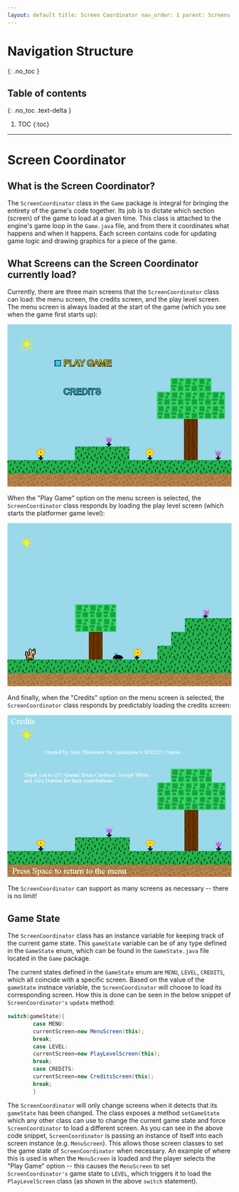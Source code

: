 ```yaml
---
layout: default title: Screen Coordinator nav_order: 1 parent: Screens grand_parent: Game Code Details permalink: /GameCodeDetails/Screens/ScreenCoordinator
---
```


# Navigation Structure

{: .no_toc }

## Table of contents

{: .no_toc .text-delta }

1. TOC {:toc}

---

# Screen Coordinator

## What is the Screen Coordinator?

The `ScreenCoordinator` class in the `Game` package is integral for bringing the entirety of the game's code together. Its job is to dictate which section (screen) of the game to load at a given time. This class is attached to the engine's game loop in the `Game.java` file, and from there it coordinates what happens and when it happens. Each screen contains code for updating game logic and drawing graphics for a piece of the game.

## What Screens can the Screen Coordinator currently load?

Currently, there are three main screens that the `ScreenCoordinator` class can load: the menu screen, the credits screen, and the play level screen. The menu screen is always loaded at the start of the game (which you see when the game first starts up):

![menu-screen.png](../../../assets/images/menu-screen.png)

When the "Play Game" option on the menu screen is selected, the `ScreenCoordinator` class responds by loading the play level screen (which starts the platformer game level):

![game-screen-1.png](../../../assets/images/game-screen-1.png)

And finally, when the "Credits" option on the menu screen is selected, the `ScreenCoordinator` class responds by predictably loading the credits screen:

![credits-screen.png](../../../assets/images/credits-screen.png)

The `ScreenCoordinator` can support as many screens as necessary -- there is no limit!

## Game State

The `ScreenCoordinator` class has an instance variable for keeping track of the current game state. This `gameState` variable can be of any type defined in the `GameState` enum, which can be found in the `GameState.java` file located in the `Game` package.

The current states defined in the `GameState` enum are `MENU`, `LEVEL`, `CREDITS`, which all coincide with a specific screen. Based on the value of the `gameState` instnace variable, the `ScreenCoordinator` will choose to load its corresponding screen. How this is done can be seen in the below snippet of `ScreenCoordinator's` `update` method:

```java
switch(gameState){
        case MENU:
        currentScreen=new MenuScreen(this);
        break;
        case LEVEL:
        currentScreen=new PlayLevelScreen(this);
        break;
        case CREDITS:
        currentScreen=new CreditsScreen(this);
        break;
        }
```

The `ScreenCoordinator` will only change screens when it detects that its `gameState` has been changed. The class exposes a method `setGameState` which any other class can use to change the current game state and force `ScreenCoordinator` to load a different screen. As you can see in the above code snippet, `ScreenCoordinator` is passing an instance of itself into each screen instance (e.g. `MenuScreen`). This allows those screen classes to set the game state of `ScreenCoordinator` when necessary. An example of where this is used is when the `MenuScreen` is loaded and the player selects the "Play Game" option -- this causes the `MenuScreen` to set `ScreenCoordinator's` game state to `LEVEL`, which triggers it to load the `PlayLevelScreen` class (as shown in the above `switch` statement).



